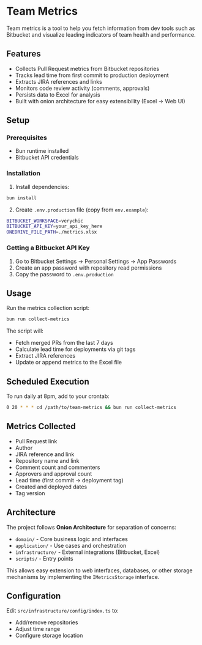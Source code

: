 # Team Metrics

Team metrics is a tool to help you fetch information from dev tools such as Bitbucket and visualize leading indicators of team health and performance.

## Features

- Collects Pull Request metrics from Bitbucket repositories
- Tracks lead time from first commit to production deployment
- Extracts JIRA references and links
- Monitors code review activity (comments, approvals)
- Persists data to Excel for analysis
- Built with onion architecture for easy extensibility (Excel → Web UI)

## Setup

### Prerequisites

- Bun runtime installed
- Bitbucket API credentials

### Installation

1. Install dependencies:

```bash
bun install
```

2. Create `.env.production` file (copy from `env.example`):

```bash
BITBUCKET_WORKSPACE=verychic
BITBUCKET_API_KEY=your_api_key_here
ONEDRIVE_FILE_PATH=./metrics.xlsx
```

### Getting a Bitbucket API Key

1. Go to Bitbucket Settings → Personal Settings → App Passwords
2. Create an app password with repository read permissions
3. Copy the password to `.env.production`

## Usage

Run the metrics collection script:

```bash
bun run collect-metrics
```

The script will:
- Fetch merged PRs from the last 7 days
- Calculate lead time for deployments via git tags
- Extract JIRA references
- Update or append metrics to the Excel file

## Scheduled Execution

To run daily at 8pm, add to your crontab:

```bash
0 20 * * * cd /path/to/team-metrics && bun run collect-metrics
```

## Metrics Collected

- Pull Request link
- Author
- JIRA reference and link
- Repository name and link
- Comment count and commenters
- Approvers and approval count
- Lead time (first commit → deployment tag)
- Created and deployed dates
- Tag version

## Architecture

The project follows **Onion Architecture** for separation of concerns:

- `domain/` - Core business logic and interfaces
- `application/` - Use cases and orchestration
- `infrastructure/` - External integrations (Bitbucket, Excel)
- `scripts/` - Entry points

This allows easy extension to web interfaces, databases, or other storage mechanisms by implementing the `IMetricsStorage` interface.

## Configuration

Edit `src/infrastructure/config/index.ts` to:
- Add/remove repositories
- Adjust time range
- Configure storage location

